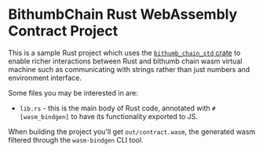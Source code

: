 # BithumbChain Rust WebAssembly Contract Project

This is a sample Rust project which uses the [`bithumb_chain_std` crate][crate] to
enable richer interactions between Rust and bithumb chain wasm virtual machine such as communicating with
strings rather than just numbers and environment interface.

Some files you may be interested in are:

* `lib.rs` - this is the main body of Rust code, annotated with
  `#[wasm_bindgen]` to have its functionality exported to JS.

When building the project you'll get `out/contract.wasm`, the generated wasm
filtered through the `wasm-bindgen` CLI tool.

[crate]: https://github.com/bithumb-network/bithumb-chain-rust-cdt.git
